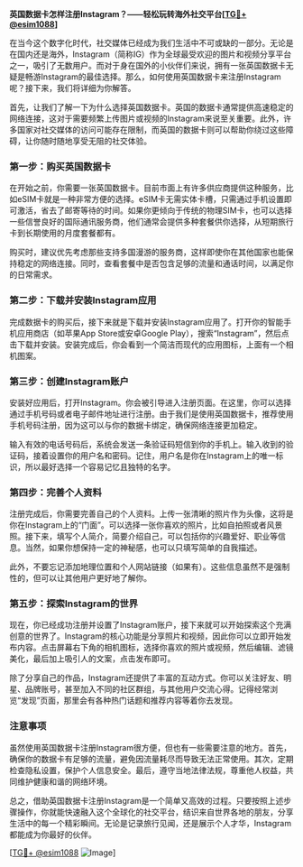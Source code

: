 **英国数据卡怎样注册Instagram？——轻松玩转海外社交平台[[TG💪+ @esim1088](https://t.me/s/esim1088)]**

在当今这个数字化时代，社交媒体已经成为我们生活中不可或缺的一部分。无论是在国内还是海外，Instagram（简称IG）作为全球最受欢迎的图片和视频分享平台之一，吸引了无数用户。而对于身在国外的小伙伴们来说，拥有一张英国数据卡无疑是畅游Instagram的最佳选择。那么，如何使用英国数据卡来注册Instagram呢？接下来，我们将详细为你解答。

首先，让我们了解一下为什么选择英国数据卡。英国的数据卡通常提供高速稳定的网络连接，这对于需要频繁上传图片或视频的Instagram来说至关重要。此外，许多国家对社交媒体的访问可能存在限制，而英国的数据卡则可以帮助你绕过这些障碍，让你随时随地享受无阻的社交体验。

### 第一步：购买英国数据卡

在开始之前，你需要一张英国数据卡。目前市面上有许多供应商提供这种服务，比如eSIM卡就是一种非常方便的选择。eSIM卡无需实体卡槽，只需通过手机设置即可激活，省去了邮寄等待的时间。如果你更倾向于传统的物理SIM卡，也可以选择一些信誉良好的国际通讯服务商，他们通常会提供多种套餐供你选择，从短期旅行卡到长期使用的月度套餐都有。

购买时，建议优先考虑那些支持多国漫游的服务商，这样即使你在其他国家也能保持稳定的网络连接。同时，查看套餐中是否包含足够的流量和通话时间，以满足你的日常需求。

### 第二步：下载并安装Instagram应用

完成数据卡的购买后，接下来就是下载并安装Instagram应用了。打开你的智能手机应用商店（如苹果App Store或安卓Google Play），搜索“Instagram”，然后点击下载并安装。安装完成后，你会看到一个简洁而现代的应用图标，上面有一个相机图案。

### 第三步：创建Instagram账户

安装好应用后，打开Instagram。你会被引导进入注册页面。在这里，你可以选择通过手机号码或者电子邮件地址进行注册。由于我们是使用英国数据卡，推荐使用手机号码注册，因为这可以与你的数据卡绑定，确保网络连接更加稳定。

输入有效的电话号码后，系统会发送一条验证码短信到你的手机上。输入收到的验证码，接着设置你的用户名和密码。记住，用户名是你在Instagram上的唯一标识，所以最好选择一个容易记忆且独特的名字。

### 第四步：完善个人资料

注册完成后，你需要完善自己的个人资料。上传一张清晰的照片作为头像，这将是你在Instagram上的“门面”。可以选择一张你喜欢的照片，比如自拍照或者风景照。接下来，填写个人简介，简要介绍自己，可以包括你的兴趣爱好、职业等信息。当然，如果你想保持一定的神秘感，也可以只填写简单的自我描述。

此外，不要忘记添加地理位置和个人网站链接（如果有）。这些信息虽然不是强制性的，但可以让其他用户更好地了解你。

### 第五步：探索Instagram的世界

现在，你已经成功注册并设置了Instagram账户，接下来就可以开始探索这个充满创意的世界了。Instagram的核心功能是分享照片和视频，因此你可以立即开始发布内容。点击屏幕右下角的相机图标，选择你喜欢的照片或视频，然后编辑、滤镜美化，最后加上吸引人的文案，点击发布即可。

除了分享自己的作品，Instagram还提供了丰富的互动方式。你可以关注好友、明星、品牌账号，甚至加入不同的社区群组，与其他用户交流心得。记得经常浏览“发现”页面，那里会有各种热门话题和推荐内容等着你去发现。

### 注意事项

虽然使用英国数据卡注册Instagram很方便，但也有一些需要注意的地方。首先，确保你的数据卡有足够的流量，避免因流量耗尽而导致无法正常使用。其次，定期检查隐私设置，保护个人信息安全。最后，遵守当地法律法规，尊重他人权益，共同维护健康和谐的网络环境。

总之，借助英国数据卡注册Instagram是一个简单又高效的过程。只要按照上述步骤操作，你就能快速融入这个全球化的社交平台，结识来自世界各地的朋友，分享生活中的每一个精彩瞬间。无论是记录旅行见闻，还是展示个人才华，Instagram都能成为你最好的伙伴。

[[TG💪+ @esim1088](https://t.me/s/esim1088) ![Image](https://i.postimg.cc/4NQfJmqS/Snipaste-2025-05-13-00-14-12.png)]